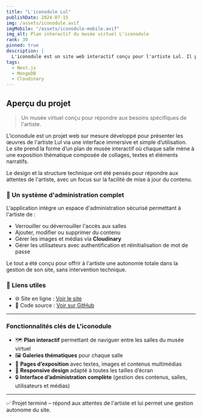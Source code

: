 ```yaml
---
title: "L'iconodule Lul"
publishDate: 2024-07-15
img: /assets/iconodule.avif
imgMobile: "/assets/iconodule-mobile.avif"
img_alt: Plan interactif du musée virtuel L'iconodule
rank: 30
pinned: true
description: |
  L'iconodule est un site web interactif conçu pour l'artiste Lul. Il propose une navigation immersive à travers un plan de musée cliquable et intègre un système d'administration complet permettant à l'artiste de gérer son contenu en toute autonomie.
tags:
  - Next.js
  - MongoDB
  - Cloudinary
---
```


## Aperçu du projet

> Un musée virtuel conçu pour répondre aux besoins spécifiques de l'artiste.

L'iconodule est un projet web sur mesure développé pour présenter les œuvres de l'artiste Lul via une interface immersive et simple d’utilisation.  
Le site prend la forme d’un plan de musée interactif où chaque salle mène à une exposition thématique composée de collages, textes et éléments narratifs.

Le design et la structure technique ont été pensés pour répondre aux attentes de l'artiste, avec un focus sur la facilité de mise à jour du contenu.

### 🔧 Un système d'administration complet

L'application intègre un espace d'administration sécurisé permettant à l'artiste de :

- Verrouiller ou déverrouiller l'accès aux salles
- Ajouter, modifier ou supprimer du contenu
- Gérer les images et médias via **Cloudinary**
- Gérer les utilisateurs avec authentification et réinitialisation de mot de passe

Le tout a été conçu pour offrir à l'artiste une autonomie totale dans la gestion de son site, sans intervention technique.

### 🔗 Liens utiles

- 🌐 Site en ligne : [Voir le site](https://www.iconodule.fr)
- 📂 Code source : [Voir sur GitHub](https://github.com/vincent-devFullStack/lul-website.git)

---

### Fonctionnalités clés de L'iconodule

- 🗺️ **Plan interactif** permettant de naviguer entre les salles du musée virtuel
- 🖼️ **Galeries thématiques** pour chaque salle
- 📝 **Pages d’exposition** avec textes, images et contenus multimédias
- 📱 **Responsive design** adapté à toutes les tailles d’écran
- 🔒 **Interface d’administration complète** (gestion des contenus, salles, utilisateurs et médias)

---

✅ Projet terminé – répond aux attentes de l'artiste et lui permet une gestion autonome du site.
